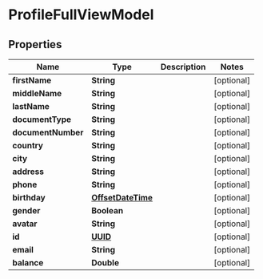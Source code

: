 
# ProfileFullViewModel

## Properties
Name | Type | Description | Notes
------------ | ------------- | ------------- | -------------
**firstName** | **String** |  |  [optional]
**middleName** | **String** |  |  [optional]
**lastName** | **String** |  |  [optional]
**documentType** | **String** |  |  [optional]
**documentNumber** | **String** |  |  [optional]
**country** | **String** |  |  [optional]
**city** | **String** |  |  [optional]
**address** | **String** |  |  [optional]
**phone** | **String** |  |  [optional]
**birthday** | [**OffsetDateTime**](OffsetDateTime.md) |  |  [optional]
**gender** | **Boolean** |  |  [optional]
**avatar** | **String** |  |  [optional]
**id** | [**UUID**](UUID.md) |  |  [optional]
**email** | **String** |  |  [optional]
**balance** | **Double** |  |  [optional]



